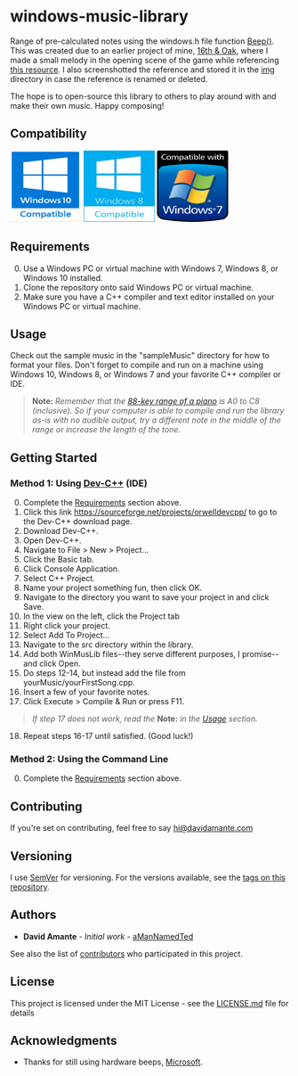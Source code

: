 # windows-music-library

Range of pre-calculated notes using the windows.h file function [Beep()](https://msdn.microsoft.com/en-us/library/windows/desktop/ms679277(v=vs.85).aspx). This was created due to an earlier project of mine, [16th & Oak](https://github.com/aManNamedTed/16th-Oak), where I made a small melody in the opening scene of the game while referencing [this resource](https://pages.mtu.edu/~suits/notefreqs.html). I also screenshotted the reference and stored it in the [img](img) directory in case the reference is renamed or deleted. 

The hope is to open-source this library to others to play around with and make their own music. Happy composing!

## Compatibility

<p float="left" text-align="center">
  <img class="compat_img" width="128" height="128" src="img/win_10_compat_icon.png"/>
  <img class="compat_img" width="128" height="128" src="img/win_8_compat_icon.png"/>
  <img class="compat_img" width="128" height="128" src="img/win_7_compat_icon.png"/>
</p>

## Requirements

0. Use a Windows PC or virtual machine with Windows 7, Windows 8, or Windows 10 installed.
1. Clone the repository onto said Windows PC or virtual machine.
2. Make sure you have a C++ compiler and text editor installed on your Windows PC or virtual machine.

## Usage

Check out the sample music in the "sampleMusic" directory for how to format your files.
Don't forget to compile and run on a machine using Windows 10, Windows 8, or Windows 7 and your favorite C++ compiler or IDE.

> <b>Note:</b> 
> <i>
>   Remember that the [88-key range of a piano](img/piano_organ_range.jpg) is A0 to C8 (inclusive). So if your computer is 
>   able to compile and run the library as-is with no audible output, try a different note in the middle of the range or 
>   increase the length of the tone.
> </i> 

## Getting Started
### Method 1: Using [Dev-C++](https://sourceforge.net/projects/orwelldevcpp/) (IDE)

0. Complete the [Requirements](#requirements) section above.
1. Click this link https://sourceforge.net/projects/orwelldevcpp/ to go to the Dev-C++ download page.
2. Download Dev-C++.
3. Open Dev-C++.
4. Navigate to File > New > Project...
5. Click the Basic tab.
6. Click Console Application.
7. Select C++ Project.
8. Name your project something fun, then click OK.
9. Navigate to the directory you want to save your project in and click Save.
10. In the view on the left, click the Project tab
11. Right click your project.
12. Select Add To Project...
13. Navigate to the src directory within the library.
14. Add both WinMusLib files--they serve different purposes, I promise-- and click Open.
15. Do steps 12-14, but instead add the file from yourMusic/yourFirstSong.cpp.
16. Insert a few of your favorite notes.
17. Click Execute > Compile & Run or press F11. 
> <i>If step 17 does not work, read the</i> <b>Note:</b> <i>in the [Usage](#usage) section.</i>
18. Repeat steps 16-17 until satisfied. (Good luck!)

### Method 2: Using the Command Line

0. Complete the [Requirements](#requirements) section above.

## Contributing

If you're set on contributing, feel free to say hi@davidamante.com

## Versioning

I use [SemVer](http://semver.org/) for versioning. For the versions available, see the [tags on this repository](https://github.com/aManNamedTed/windows-music-library/tags). 

## Authors

* **David Amante** - *Initial work* - [aManNamedTed](https://github.com/aManNamedTed)

See also the list of [contributors](https://github.com/your/project/contributors) who participated in this project.

## License

This project is licensed under the MIT License - see the [LICENSE.md](LICENSE.md) file for details

## Acknowledgments

* Thanks for still using hardware beeps, [Microsoft](https://github.com/Microsoft).
